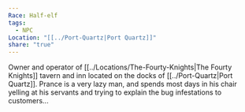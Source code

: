 ```yaml
---
Race: Half-elf
tags:
  - NPC
Location: "[[../Port-Quartz|Port Quartz]]"
share: "true"
---
```


Owner and operator of [[../Locations/The-Fourty-Knights|The Fourty Knights]] tavern and inn located on the docks of [[../Port-Quartz|Port Quartz]]. Prance is a very lazy man, and spends most days in his chair yelling at his servants and trying to explain the bug infestations to customers...